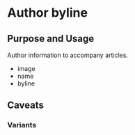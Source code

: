 # Author byline

## Purpose and Usage
Author information to accompany articles.

- image
- name
- byline

## Caveats

### Variants

```


```
